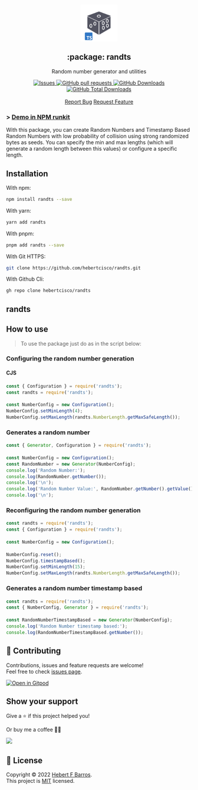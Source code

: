 <p align="center">
 <img width="100px" src="https://raw.githubusercontent.com/hebertcisco/randts/master/.github/images/favicon512x512-randts.png" align="center" alt=":package: randts" />
 <h2 align="center">:package: randts</h2>
 <p align="center">Random number generator and utilities</p>
</p>

  <p align="center">
    <a href="https://github.com/hebertcisco/randts/issues">
      <img alt="Issues" src="https://img.shields.io/github/issues/hebertcisco/randts?style=flat&color=336791" />
    </a>
    <a href="https://github.com/hebertcisco/randts/pulls">
      <img alt="GitHub pull requests" src="https://img.shields.io/github/issues-pr/hebertcisco/randts?style=flat&color=336791" />
    </a>
     <a href="https://github.com/hebertcisco/randts">
      <img alt="GitHub Downloads" src="https://img.shields.io/npm/dw/randts?style=flat&color=336791" />
    </a>
    <a href="https://github.com/hebertcisco/randts">
      <img alt="GitHub Total Downloads" src="https://img.shields.io/npm/dt/randts?color=336791&label=Total%20downloads" />
    </a>
    <br />
    <br />
  <a href="https://github.com/hebertcisco/randts/issues/new/choose">Report Bug</a>
  <a href="https://github.com/hebertcisco/randts/issues/new/choose">Request Feature</a>
  </p>

### > [Demo in NPM runkit](https://npm.runkit.com/randts)

With this package, you can create Random Numbers and Timestamp Based Random Numbers with low probability of collision
using strong randomized bytes as seeds. You can specify the min and max lengths (which will generate a random length
between this values) or configure a specific length.

## Installation

With npm:

```bash
npm install randts --save
```

With yarn:

```bash
yarn add randts
```

With pnpm:

```bash
pnpm add randts --save
```

With Git HTTPS:

```bash
git clone https://github.com/hebertcisco/randts.git
```

With Github Cli:

```bash
gh repo clone hebertcisco/randts
```

## randts

## How to use

> To use the package just do as in the script below:

### Configuring the random number generation

#### CJS

```cjs
const { Configuration } = require('randts');
const randts = require('randts');

const NumberConfig = new Configuration();
NumberConfig.setMinLength(4);
NumberConfig.setMaxLength(randts.NumberLength.getMaxSafeLength());
```

### Generates a random number

```cjs
const { Generator, Configuration } = require('randts');

const NumberConfig = new Configuration();
const RandomNumber = new Generator(NumberConfig);
console.log('Random Number:');
console.log(RandomNumber.getNumber());
console.log('\n');
console.log('Random Number Value:', RandomNumber.getNumber().getValue());
console.log('\n');
```

### Reconfiguring the random number generation

```cjs
const randts = require('randts');
const { Configuration } = require('randts');

const NumberConfig = new Configuration();

NumberConfig.reset();
NumberConfig.timestampBased();
NumberConfig.setMinLength(15);
NumberConfig.setMaxLength(randts.NumberLength.getMaxSafeLength());
```

### Generates a random number timestamp based

```cjs
const randts = require('randts');
const { NumberConfig, Generator } = require('randts');

const RandomNumberTimestampBased = new Generator(NumberConfig);
console.log('Random Number timestamp based:');
console.log(RandomNumberTimestampBased.getNumber());
```

## 🤝 Contributing

Contributions, issues and feature requests are welcome!<br />Feel free to check [issues page](issues).

[![Open in Gitpod](https://gitpod.io/button/open-in-gitpod.svg)](https://gitpod.io/#https://github.com/hebertcisco/5rate-star)

## Show your support

Give a ⭐️ if this project helped you!

Or buy me a coffee 🙌🏾

<a href="https://www.buymeacoffee.com/hebertcisco">
    <img src="https://img.buymeacoffee.com/button-api/?text=Buy me a coffee&emoji=&slug=hebertcisco&button_colour=FFDD00&font_colour=000000&font_family=Inter&outline_colour=000000&coffee_colour=ffffff" />
</a>

## 📝 License

Copyright © 2022 [Hebert F Barros](https://github.com/hebertcisco).<br />
This project is [MIT](LICENSE) licensed.
